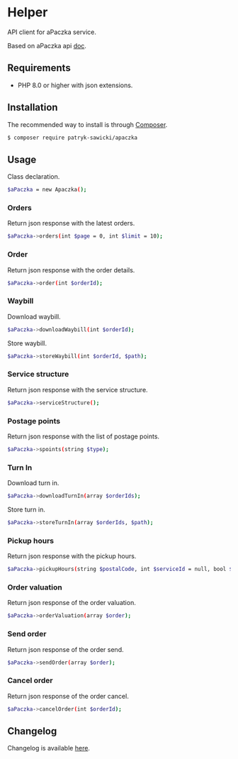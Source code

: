# Helper

API client for aPaczka service.

Based on aPaczka api [doc](https://panel.apaczka.pl/dokumentacja_api_v2.php).

## Requirements

* PHP 8.0 or higher with json extensions.

## Installation

The recommended way to install is through [Composer](http://getcomposer.org).

```bash
$ composer require patryk-sawicki/apaczka
```

## Usage

Class declaration.
```bash
$aPaczka = new Apaczka();
```

### Orders

Return json response with the latest orders.
```bash
$aPaczka->orders(int $page = 0, int $limit = 10);
```

### Order

Return json response with the order details.
```bash
$aPaczka->order(int $orderId);
```

### Waybill

Download waybill.
```bash
$aPaczka->downloadWaybill(int $orderId);
```

Store waybill.
```bash
$aPaczka->storeWaybill(int $orderId, $path);
```

### Service structure

Return json response with the service structure.
```bash
$aPaczka->serviceStructure();
```

### Postage points

Return json response with the list of postage points.
```bash
$aPaczka->spoints(string $type);
```

### Turn In

Download turn in.
```bash
$aPaczka->downloadTurnIn(array $orderIds);
```

Store turn in.
```bash
$aPaczka->storeTurnIn(array $orderIds, $path);
```

### Pickup hours

Return json response with the pickup hours.
```bash
$aPaczka->pickupHours(string $postalCode, int $serviceId = null, bool $removeIndex = false);
```

### Order valuation

Return json response of the order valuation.
```bash
$aPaczka->orderValuation(array $order);
```

### Send order

Return json response of the order send.
```bash
$aPaczka->sendOrder(array $order);
```

### Cancel order

Return json response of the order cancel.
```bash
$aPaczka->cancelOrder(int $orderId);
```

## Changelog

Changelog is available [here](CHANGELOG.md).
